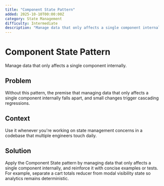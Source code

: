 ```yaml
---
title: "Component State Pattern"
added: 2025-10-10T00:00:00Z
category: State Management
difficulty: Intermediate
description: "Manage data that only affects a single component internally."
---
```

# Component State Pattern

Manage data that only affects a single component internally.

## Problem

Without this pattern, the premise that managing data that only affects a single component internally falls apart, and small changes trigger cascading regressions.

## Context

Use it whenever you're working on state management concerns in a codebase that multiple engineers touch daily.

## Solution

Apply the Component State pattern by managing data that only affects a single component internally, and reinforce it with concise examples or tests. For example, separate a cart totals reducer from modal visibility state so analytics remains deterministic.
